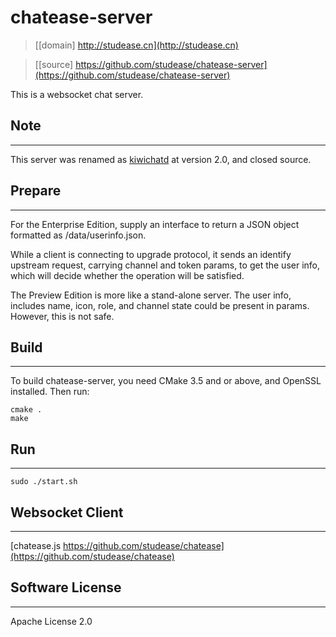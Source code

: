 # chatease-server

> [[domain] http://studease.cn](http://studease.cn)

> [[source] https://github.com/studease/chatease-server](https://github.com/studease/chatease-server)

This is a websocket chat server.


## Note
-------

This server was renamed as [kiwichatd](http://studease.cn/kiwichatd.html) at version 2.0, and closed source.


## Prepare
----------

For the Enterprise Edition, supply an interface to return a JSON object formatted as /data/userinfo.json.

While a client is connecting to upgrade protocol, it sends an identify upstream request, carrying channel and token params, 
to get the user info, which will decide whether the operation will be satisfied.

The Preview Edition is more like a stand-alone server. The user info, includes name, icon, role, and channel state could be
present in params. However, this is not safe.


## Build
--------

To build chatease-server, you need CMake 3.5 and or above, and OpenSSL installed. Then run:

```
cmake .
make
```


## Run
------

```
sudo ./start.sh
```


## Websocket Client
-------------------

[chatease.js https://github.com/studease/chatease](https://github.com/studease/chatease)


## Software License
-------------------

Apache License 2.0
